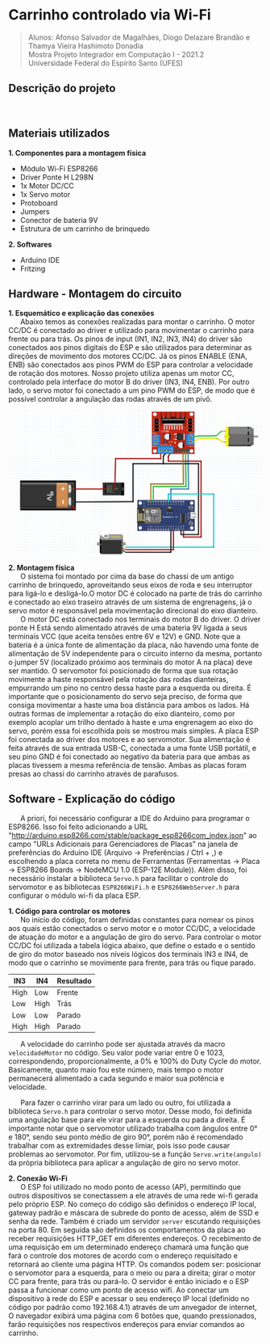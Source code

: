 # Carrinho controlado via Wi-Fi
> Alunos: Afonso Salvador de Magalhães, Diogo Delazare Brandão e Thamya Vieira Hashimoto Donadia   
Mostra Projeto Integrador em Computação I - 2021.2  
Universidade Federal do Espírito Santo (UFES) 

## Descrição do projeto 
&nbsp;&nbsp;&nbsp;&nbsp;&nbsp;&nbsp;

## Materiais utilizados 
**1. Componentes para a montagem física**
   - Módulo Wi-Fi ESP8266
   - Driver Ponte H L298N
   - 1x Motor DC/CC
   - 1x Servo motor 
   - Protoboard 
   - Jumpers
   - Conector de bateria 9V
   - Estrutura de um carrinho de brinquedo 

**2. Softwares**
   - Arduino IDE
   - Fritzing
    
## Hardware - Montagem do circuito 
**1. Esquemático e explicação das conexões**  
&nbsp;&nbsp;&nbsp;&nbsp;&nbsp;&nbsp;Abaixo temos as conexões realizadas para montar o carrinho. O motor CC/DC é conectado ao driver e utilizado para movimentar o carrinho para frente ou para trás. Os pinos de input (IN1, IN2, IN3, IN4) do driver são conectados aos pinos digitais do ESP e são utilizados para determinar as direções de movimento dos motores CC/DC. Já os pinos ENABLE (ENA, ENB) são conectados aos pinos PWM do ESP para controlar a velocidade de rotação dos motores. Nosso projeto utiliza apenas um motor CC, controlado pela interface do motor B do driver (IN3, IN4, ENB). Por outro lado, o servo motor foi conectado a um pino PWM do ESP, de modo que é possível controlar a angulação das rodas através de um pivô.  

![](esquemático.png)

**2. Montagem física**  
&nbsp;&nbsp;&nbsp;&nbsp;&nbsp;&nbsp;O sistema foi montado por cima da base do chassi de um antigo carrinho de brinquedo, aproveitando seus eixos de roda e seu interruptor para ligá-lo e desligá-lo.O motor DC é colocado na parte de trás do carrinho e conectado ao eixo traseiro através de um sistema de engrenagens, já o servo motor é responsável pela movimentação direcional do eixo dianteiro.
&nbsp;&nbsp;&nbsp;&nbsp;&nbsp;&nbsp;O motor DC está conectado nos terminais do motor B do driver. O driver ponte H Está sendo alimentado através de uma bateria 9V ligada a seus terminais VCC (que aceita tensões entre 6V e 12V) e GND. Note que a bateria é a única fonte de alimentação da placa, não havendo uma fonte de alimentação de 5V independente para o circuito interno da mesma, portanto o jumper 5V (localizado próximo aos terminais do motor A na placa) deve ser mantido.
O servomotor foi posicionado de forma que sua rotação movimente a haste responsável pela rotação das rodas dianteiras, empurrando um pino no centro dessa haste para a esquerda ou direita. É importante que o posicionamento do servo seja preciso, de forma que consiga movimentar a haste uma boa distância para ambos os lados.
Há outras formas de implementar a rotação do eixo dianteiro, como por exemplo acoplar um trilho dentado à haste e uma engrenagem ao eixo do servo, porém essa foi escolhida pois se mostrou mais simples.
A placa ESP foi conectada ao driver dos motores e ao servomotor. Sua alimentação é feita através de sua entrada USB-C, conectada a uma fonte USB portátil, e seu pino GND é foi conectado ao negativo da bateria para que ambas as placas tivessem a mesma referência de tensão.
Ambas as placas foram presas ao chassi do carrinho através de parafusos.


## Software - Explicação do código  
&nbsp;&nbsp;&nbsp;&nbsp;&nbsp;&nbsp;A priori, foi necessário configurar a IDE do Arduino para programar o ESP8266. Isso foi feito adicionando a URL "http://arduino.esp8266.com/stable/package_esp8266com_index.json" ao campo "URLs Adicionais para Gerenciadores de Placas" na janela de preferências do Arduino IDE (Arquivo -> Preferências / Ctrl + ,) e escolhendo a placa correta no menu de Ferramentas (Ferramentas -> Placa -> ESP8266 Boards -> NodeMCU 1.0 (ESP-12E Module)).
Além disso, foi necessário instalar a biblioteca ```Servo.h``` para facilitar o controle do servomotor e as bibliotecas ```ESP8266WiFi.h``` e ```ESP8266WebServer.h``` para configurar o módulo wi-fi da placa ESP.

**1. Código para controlar os motores**  
&nbsp;&nbsp;&nbsp;&nbsp;&nbsp;&nbsp;No início do código, foram definidas constantes para nomear os pinos aos quais estão conectados o servo motor e o motor CC/DC, a velocidade de atuação do motor e a angulação de giro do servo.
Para controlar o motor CC/DC foi utilizada a tabela lógica abaixo, que define o estado e o sentido de giro do motor baseado nos níveis lógicos dos terminais IN3 e IN4, de modo que o carrinho se movimente para frente, para trás ou fique parado.

|  IN3  |  IN4  | Resultado |
|-------|-------|-----------|
|  High |  Low  | Frente    |
|  Low  |  High | Trás      |
|  Low  |  Low  | Parado    |
|  High |  High | Parado    |

&nbsp;&nbsp;&nbsp;&nbsp;&nbsp;&nbsp;A velocidade do carrinho pode ser ajustada através da macro ```velocidadeMotor``` no código. Seu valor pode variar entre 0 e 1023, correspondendo, proporcionalmente, a 0% e 100% do Duty Cycle do motor. Basicamente, quanto maio fou este número, mais tempo o motor permanecerá alimentado a cada segundo e maior sua potência e velocidade.

&nbsp;&nbsp;&nbsp;&nbsp;&nbsp;&nbsp;Para fazer o carrinho virar para um lado ou outro, foi utilizada a biblioteca ```Servo.h``` para controlar o servo motor. Desse modo, foi definida uma angulação base para ele virar para a esquerda ou pada a direita. É importante notar que o servomotor utilizado trabalha com ângulos entre 0° e 180°, sendo seu ponto médio de giro 90°, porém não é recomendado trabalhar com as extremidades desse limiar, pois isso pode causar problemas ao servomotor. Por fim, utilizou-se a função ```Servo.write(angulo)``` da própria biblioteca para aplicar a angulação de giro no servo motor.

**2. Conexão Wi-Fi**  
&nbsp;&nbsp;&nbsp;&nbsp;&nbsp;&nbsp;O ESP foi utilizado no modo ponto de acesso (AP), permitindo que outros dispositivos se conectassem a ele através de uma rede wi-fi gerada pelo próprio ESP.
No começo do código são definidos o endereço IP local, gateway padrão e máscara de subrede do ponto de acesso, além de SSD e senha da rede. Também é criado um servidor ```server``` escutando requisições na porta 80.
Em seguida são definidos os comportamentos da placa ao receber requisições HTTP_GET em diferentes endereços. O recebimento de uma requisição em um determinado endereço chamará uma função que fará o controle dos motores de acordo com o endereço requisitado e retornará ao cliente uma página HTTP.
Os comandos podem ser: posicionar o servomotor para a esquerda, para o meio ou para a direita; girar o motor CC para frente, para trás ou pará-lo.
O servidor é então iniciado e o ESP passa a funcionar como um ponto de acesso wifi.
Ao conectar um dispositivo à rede do ESP e acessar o seu endereço IP local (definido no código por padrão como 192.168.4.1) através de um anvegador de internet, O navegador exibirá uma página com 6 botões que, quando pressionados, farão requisições nos respectivos endereços para enviar comandos ao carrinho.
